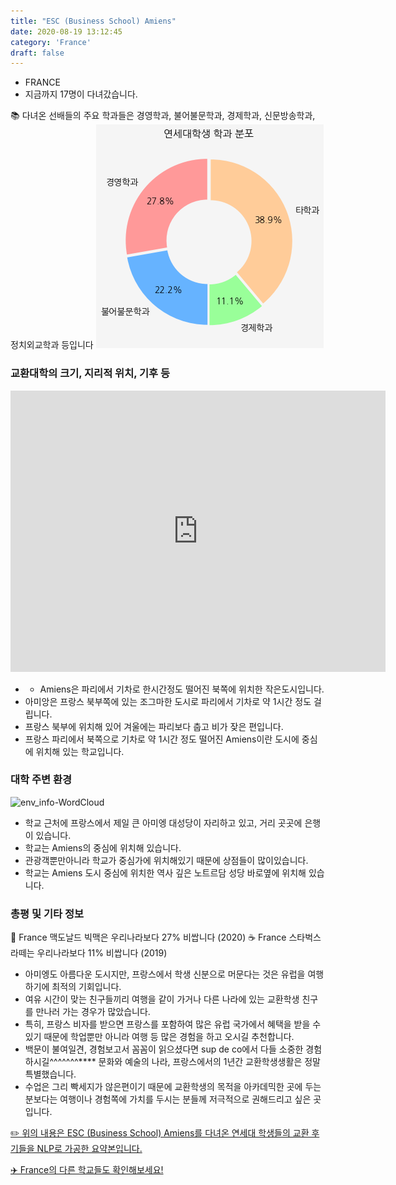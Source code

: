 ```yaml
---
title: "ESC (Business School) Amiens"
date: 2020-08-19 13:12:45
category: 'France'
draft: false
---
```



* FRANCE
* 지금까지 17명이 다녀갔습니다. 

📚 다녀온 선배들의 주요 학과들은 경영학과, 불어불문학과, 경제학과, 신문방송학과, 정치외교학과 등입니다
![department-info](../plots/FR000001.png)
### 교환대학의 크기, 지리적 위치, 기후 등
<iframe
width="600"
height="450"
frameborder="0" style="border:0"
src="https://www.google.com/maps/embed/v1/place?key=AIzaSyC9e1AME-pVmWC4hBpFdu5S4dKzyepa3HQ&q=ESC+(Business+School)+Amiens&center=49.8951165,2.3023694&zoom=14" allowfullscreen>
</iframe>

* - Amiens은 파리에서 기차로 한시간정도 떨어진 북쪽에 위치한 작은도시입니다.
* 아미앙은 프랑스 북부쪽에 있는 조그마한 도시로 파리에서 기차로 약 1시간 정도 걸립니다.
* 프랑스 북부에 위치해 있어 겨울에는 파리보다 춥고 비가 잦은 편입니다.
* 프랑스 파리에서 북쪽으로 기차로 약 1시간 정도 떨어진 Amiens이란 도시에 중심에 위치해 있는 학교입니다.


### 대학 주변 환경

![env_info-WordCloud](../univ_wordclouds_okt/env_info/FR000001_env_info_okt.png)

* 학교 근처에 프랑스에서 제일 큰 아미엥 대성당이 자리하고 있고, 거리 곳곳에 은행이 있습니다.
* 학교는 Amiens의 중심에 위치해 있습니다.
* 관광객뿐만아니라 학교가 중심가에 위치해있기 때문에 상점들이 많이있습니다.
* 학교는 Amiens 도시 중심에 위치한 역사 깊은 노트르담 성당 바로옆에 위치해 있습니다.


### 총평 및 기타 정보 
🍔 France 맥도날드 빅맥은 우리나라보다 27% 비쌉니다 (2020)
☕️ France 스타벅스 라떼는 우리나라보다 11% 비쌉니다 (2019)
* 아미엥도 아름다운 도시지만, 프랑스에서 학생 신분으로 머문다는 것은 유럽을 여행하기에 최적의 기회입니다.
* 여유 시간이 맞는 친구들끼리 여행을 같이 가거나 다른 나라에 있는 교환학생 친구를 만나러 가는 경우가 많았습니다.
* 특히, 프랑스 비자를 받으면 프랑스를 포함하여 많은 유럽 국가에서 혜택을 받을 수 있기 때문에 학업뿐만 아니라 여행 등 많은 경험을 하고 오시길 추천합니다.
* 백문이 불여일견, 경험보고서 꼼꼼이 읽으셨다면 sup de co에서 다들 소중한 경험 하시길^^^^^^^**** 문화와 예술의 나라, 프랑스에서의 1년간 교환학생생활은 정말 특별했습니다.
* 수업은 그리 빡세지가 않은편이기 때문에 교환학생의 목적을 아카데믹한 곳에 두는 분보다는 여행이나 경험쪽에 가치를 두시는 분들께 저극적으로 권해드리고 싶은 곳입니다.


[✏️ 위의 내용은 ESC (Business School) Amiens를 다녀온 연세대 학생들의 교환 후기들을 NLP로 가공한 요약본입니다.](http://oia.yonsei.ac.kr/partner/expReport.asp?ucode=FR000001&bgbn=A)

[✈️ France의 다른 학교들도 확인해보세요!](https://yonsei-exchange.netlify.app/?category=France)
